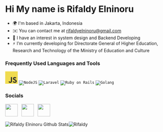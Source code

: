 <!-- Hi <img src="https://media.giphy.com/media/hvRJCLFzcasrR4ia7z/giphy.gif" style="width: 20px !important"> My name is Rifaldy Elninoru -->
Hi My name is Rifaldy Elninoru
============================

<!-- Backend Developer -->
<!-- ------------------------ -->

* 🌍  I'm based in Jakarta, Indonesia
* ✉️  You can contact me at [rifaldyelninoru@gmail.com](mailto:rifaldyelninoru@gmail.com)
* 🧠 I have an interest in system design and Backend Developing
* ⚡️ I’m currently developing for Directorate General of Higher Education, Research and Technology of the Ministry of Education and Culture


### Frequently Used Languages and Tools 
<code><img height="40" src="https://raw.githubusercontent.com/github/explore/80688e429a7d4ef2fca1e82350fe8e3517d3494d/topics/javascript/javascript.png" alt="JavaScript"></code>
<code><img height="40" src="https://nodejs.org/static/images/logo.svg" alt="NodeJS"></code> 
<code><img height="45" src="https://img.icons8.com/fluency/344/laravel.png" alt="Laravel"></code>
<code><img height="45" src="https://upload.wikimedia.org/wikipedia/commons/thumb/6/62/Ruby_On_Rails_Logo.svg/1200px-Ruby_On_Rails_Logo.svg.png" alt="Ruby on Rails"></code>
<code><img height="50" src="https://img.icons8.com/color/344/golang.png" alt="Golang"></code>
<!-- <code><img height="40" src="https://raw.githubusercontent.com/github/explore/5c058a388828bb5fde0bcafd4bc867b5bb3f26f3/topics/python/python.png"></code> -->
<!-- <code><img height="40" src="https://raw.githubusercontent.com/github/explore/5c058a388828bb5fde0bcafd4bc867b5bb3f26f3/topics/html/html.png"></code> -->
<!-- <code><img height="40" src="https://raw.githubusercontent.com/github/explore/5c058a388828bb5fde0bcafd4bc867b5bb3f26f3/topics/css/css.png"></code> -->

### Socials

<p align="left">
  <a href="https://www.github.com/rifaldye" target="_blank" rel="noreferrer"><img src="https://raw.githubusercontent.com/danielcranney/readme-generator/main/public/icons/socials/github.svg" width="40" height="40" /></a> 
  &nbsp;
  <a href="https://www.instagram.com/rifaldyelninoru" target="_blank" rel="noreferrer"><img src="https://raw.githubusercontent.com/danielcranney/readme-generator/main/public/icons/socials/instagram.svg" width="40" height="40" /></a> 
  &nbsp;
  <a href="https://www.linkedin.com/in/rifaldyelninoru" target="_blank" rel="noreferrer"><img src="https://raw.githubusercontent.com/danielcranney/readme-generator/main/public/icons/socials/linkedin.svg" width="40" height="40" /></a>
</p>


<div>
  <div style="display: flex; align-items: flex-start;">
    <img height="160" src="https://github-readme-stats.vercel.app/api?username=rifaldye&include_all_commits=true&count_private=true&show_icons=true&hide_border=true&title_color=ec4899&text_color=ffffff&bg_color=181824" alt="Rifaldy Elninoru Github Stats" />
    <img height="160" src="https://github-readme-stats.vercel.app/api/top-langs/?username=rifaldye&layout=compact&hide=css,less,html&title_color=ec4899&text_color=ffffff&bg_color=181824&hide_border=true" alt=Rifaldy Elninoru Most Used Languages" />   
  </div>
